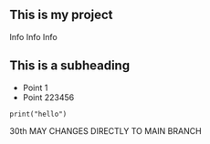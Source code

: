 ## This is my project
Info Info Info


## This is a subheading

- Point 1
- Point 223456


```three back ticks are a code block
print("hello")
```

  30th MAY CHANGES DIRECTLY TO MAIN BRANCH

